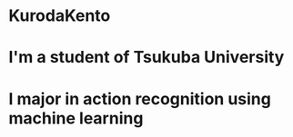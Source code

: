 # KurodaKento

# I'm a student of Tsukuba University
# I major in action recognition using machine learning

